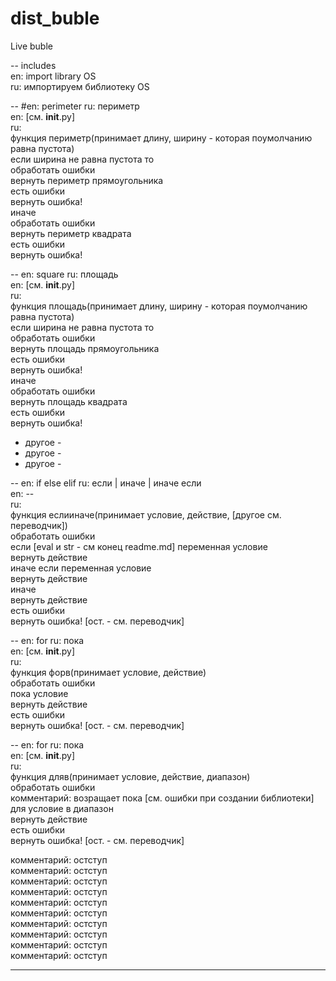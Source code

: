 # dist_buble  
Live buble  

-- includes  
en: import library OS  
ru: импортируем библиотеку OS  

-- #en: perimeter ru: периметр  
en: [см. __init__.py]  
ru:  
	функция периметр(принимает длину, ширину - которая поумолчанию равна пустота)  
		если ширина не равна пустота то  
			обработать ошибки  
				вернуть периметр прямоугольника  
			есть ошибки  
				вернуть ошибка!  
		иначе  
			обработать ошибки  
				вернуть периметр квадрата  
			есть ошибки  
				вернуть ошибка!  
				
-- en: square ru: площадь  
en: [см. __init__.py]  
ru:  
	функция площадь(принимает длину, ширину - которая поумолчанию равна пустота)  
		если ширина не равна пустота то  
			обработать ошибки  
				вернуть площадь прямоугольника  
			есть ошибки  
				вернуть ошибка!  
		иначе  
			обработать ошибки  
				вернуть площадь квадрата  
			есть ошибки  
				вернуть ошибка!  
  
- другое -  
- другое -  
- другое -  
  
-- en: if else elif ru: если | иначе | иначе если  
en: --  
ru:  
	функция еслииначе(принимает условие, действие, [другое см. переводчик])  
		обработать ошибки  
			если [eval и str - см конец readme.md] переменная условие  
				вернуть действие  
			иначе если переменная условие  
				вернуть действие  
			иначе  
				вернуть действие  
		есть ошибки  
			вернуть ошибка! [ост. - см. переводчик]  
			  
-- en: for ru: пока  
en: [см. __init__.py]  
ru:  
	функция форв(принимает условие, действие)  
		обработать ошибки  
			пока условие  
				вернуть действие  
		есть ошибки  
			вернуть ошибка! [ост. - см. переводчик]  
			
-- en: for ru: пока  
en: [см. __init__.py]  
ru:  
	функция дляв(принимает условие, действие, диапазон)  
		обработать ошибки  
			комментарий: возращает пока [см. ошибки при создании библиотеки]  
			для условие в диапазон  
				вернуть действие  
		есть ошибки  
			вернуть ошибка! [ост. - см. переводчик]  
  
комментарий: остступ  
комментарий: остступ  
комментарий: остступ  
комментарий: остступ  
комментарий: остступ  
комментарий: остступ  
комментарий: остступ  
комментарий: остступ  
комментарий: остступ  
комментарий: остступ  

--------------------------------------------------------  
